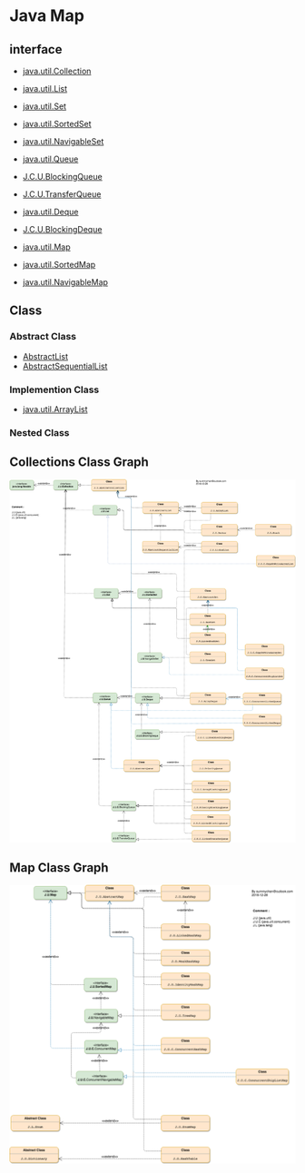 # Java Map

## interface
* [java.util.Collection](interface/java.util.Collection.md)

* [java.util.List](interface/java.util.List.md)


* [java.util.Set](interface/java.util.Set.md)
* [java.util.SortedSet](interface/java.util.SortedSet.md)
* [java.util.NavigableSet](interface/java.util.NavigableSet.md)

* [java.util.Queue](interface/java.util.Queue.md)
* [J.C.U.BlockingQueue](interface/J.C.U.BlockingQueue.md)
* [J.C.U.TransferQueue](interface/J.C.U.TransferQueue.md)
* [java.util.Deque](interface/java.util.Deque.md)
* [J.C.U.BlockingDeque](interface/J.C.U.BlockingDeque)

* [java.util.Map](interface/java.util.Map.md)
* [java.util.SortedMap](interface/java.util.SortedMap.md)
* [java.util.NavigableMap](interface/java.util.NavigableMap.md)

## Class
### Abstract Class
* [AbstractList]()
* [AbstractSequentialList]()

### Implemention Class
* [java.util.ArrayList]()

### Nested Class


## Collections Class Graph
![](pic/java-collections-class-map.png)

## Map Class Graph
![](pic/java-map-map.png)